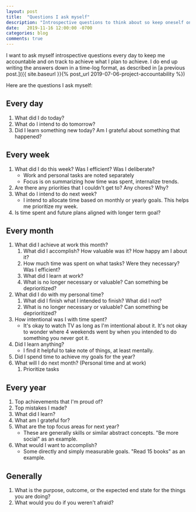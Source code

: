 ```yaml
---
layout: post
title:  "Questions I ask myself"
description: "Introspective questions to think about so keep oneself on track to achieve goals, be thankful and reflect on how time was spent."
date:   2019-11-16 12:00:00 -0700
categories: blog
comments: true
---
```


I want to ask myself introspective questions every day to keep me accountable and on track to achieve what I plan to achieve. I do end up writing the answers down in a time-log format, as described in [a previous post.]({{ site.baseurl }}{% post_url 2019-07-06-project-accountability %})

Here are the questions I ask myself: 

## Every day
1. What did I do today? 
1. What do I intend to do tomorrow? 
1. Did I learn something new today? Am I grateful about something that happened? 

## Every week
1. What did I do this week? Was I efficient? Was I deliberate?
   * Work and personal tasks are noted separately
   * Focus is on summarizing how time was spent, internalize trends.
1. Are there any priorities that I couldn't get to? Any chores? Why?  
1. What do I intend to do next week?
   * I intend to allocate time based on monthly or yearly goals. This helps me prioritize my week. 
1. Is time spent and future plans aligned with longer term goal? 

## Every month
1. What did I achieve at work this month?
   1. What did I accomplish? How valuable was it? How happy am I about it?
   1. How much time was spent on what tasks? Were they necessary? Was I efficient? 
   1. What did I learn at work?
   1. What is no longer necessary or valuable? Can something be deprioritized?
1. What did I do with my personal time?
   1. What did I finish what I intended to finish? What did I not?
   1. What is no longer necessary or valuable? Can something be deprioritized? 
1. How intentional was I with time spent? 
   * It's okay to watch TV as long as I'm intentional about it. It's not okay to wonder where 4 weekends went by when you intended to do something you never got it. 
1. Did I learn anything? 
   * I find it helpful to take note of things, at least mentally. 
1. Did I spend time to achieve my goals for the year?
1. What will I do next month? (Personal time and at work)
   1. Prioritize tasks
   
## Every year
1. Top achievements that I'm proud of?
1. Top mistakes I made?
1. What did I learn? 
1. What am I grateful for? 
1. What are the top focus areas for next year?
   * These are generally skills or similar abstract concepts. "Be more social" as an example.
1. What would I want to accomplish? 
   * Some directly and simply measurable goals. "Read 15 books" as an example.

## Generally
1. What is the purpose, outcome, or the expected end state for the things you are doing?
1. What would you do if you weren't afraid?
